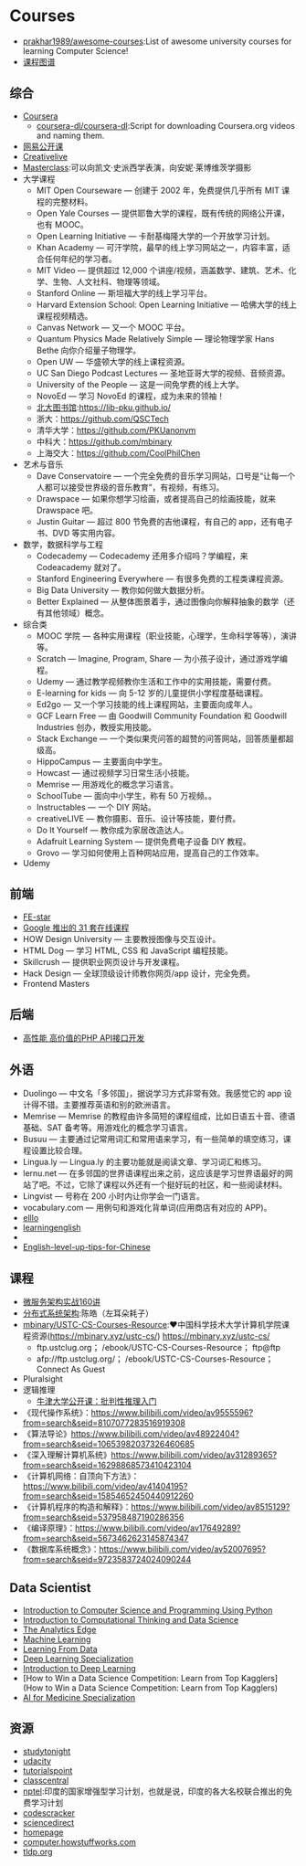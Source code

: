 # Courses

* [prakhar1989/awesome-courses](https://github.com/prakhar1989/awesome-courses):List of awesome university courses for learning Computer Science!
* [课程图谱](http://coursegraph.com/navigation/)

## 综合

* [Coursera](https://www.coursera.org/)
    - [coursera-dl/coursera-dl](https://github.com/coursera-dl/coursera-dl):Script for downloading Coursera.org videos and naming them.
* [网易公开课](https://study.163.com)
* [Creativelive](https://www.creativelive.com/)
* [Masterclass](https://www.masterclass.com/):可以向凯文·史派西学表演，向安妮·莱博维茨学摄影
* 大学课程
    - MIT Open Courseware — 创建于 2002 年，免费提供几乎所有 MIT 课程的完整材料。
    - Open Yale Courses — 提供耶鲁大学的课程，既有传统的网络公开课，也有 MOOC。
    - Open Learning Initiative — 卡耐基梅隆大学的一个开放学习计划。
    - Khan Academy — 可汗学院，最早的线上学习网站之一，内容丰富，适合任何年纪的学习者。
    - MIT Video — 提供超过 12,000 个讲座/视频，涵盖数学、建筑、艺术、化学、生物、人文社科、物理等领域。
    - Stanford Online — 斯坦福大学的线上学习平台。
    - Harvard Extension School: Open Learning Initiative — 哈佛大学的线上课程视频精选。
    - Canvas Network — 又一个 MOOC 平台。
    - Quantum Physics Made Relatively Simple — 理论物理学家 Hans Bethe 向你介绍量子物理学。
    - Open UW — 华盛顿大学的线上课程资源。
    - UC San Diego Podcast Lectures — 圣地亚哥大学的视频、音频资源。
    - University of the People — 这是一间免学费的线上大学。
    - NovoEd — 学习 NovoEd 的课程，成为未来的领袖！
    - [北大图书馆](https://github.com/lib-pku/libpku):https://lib-pku.github.io/
    - 浙大：https://github.com/QSCTech
    - 清华大学：https://github.com/PKUanonym
    - 中科大：https://github.com/mbinary
    - 上海交大：https://github.com/CoolPhilChen
* 艺术与音乐
    - Dave Conservatoire — 一个完全免费的音乐学习网站，口号是“让每一个人都可以接受世界级的音乐教育”，有视频，有练习。
    - Drawspace — 如果你想学习绘画，或者提高自己的绘画技能，就来 Drawspace 吧。
    - Justin Guitar — 超过 800 节免费的吉他课程，有自己的 app，还有电子书、DVD 等实用内容。
*   数学，数据科学与工程
    - Codecademy — Codecademy 还用多介绍吗？学编程，来 Codeacademy 就对了。
    - Stanford Engineering Everywhere — 有很多免费的工程类课程资源。
    - Big Data University — 教你如何做大数据分析。
    - Better Explained — 从整体图景着手，通过图像向你解释抽象的数学（还有其他领域）概念。
*   综合类
    - MOOC 学院 — 各种实用课程（职业技能，心理学，生命科学等等），演讲等。
    - Scratch — Imagine, Program, Share — 为小孩子设计，通过游戏学编程。
    - Udemy — 通过教学视频教你生活和工作中的实用技能，需要付费。
    - E-learning for kids — 向 5-12 岁的儿童提供小学程度基础课程。
    - Ed2go — 又一个学习技能的线上课程网站，主要面向成年人。
    - GCF Learn Free — 由 Goodwill Community Foundation 和 Goodwill Industries 创办，教授实用技能。
    - Stack Exchange — 一个类似果壳问答的超赞的问答网站，回答质量都超级高。
    - HippoCampus — 主要面向中学生。
    - Howcast — 通过视频学习日常生活小技能。
    - Memrise — 用游戏化的概念学习语言。
    - SchoolTube — 面向中小学生，称有 50 万视频。。
    - Instructables — 一个 DIY 网站。
    - creativeLIVE — 教你摄影、音乐、设计等技能，要付费。
    - Do It Yourself — 教你成为家居改造达人。
    - Adafruit Learning System — 提供免费电子设备 DIY 教程。
    - Grovo — 学习如何使用上百种网站应用，提高自己的工作效率。
*  Udemy

## 前端

* [FE-star](https://github.com/FE-star)
* [Google 推出的 31 套在线课程](https://chinagdg.org/2015/12/google-%E6%8E%A8%E5%87%BA%E7%9A%84-31-%E5%A5%97%E5%9C%A8%E7%BA%BF%E8%AF%BE%E7%A8%8B/)
* HOW Design University — 主要教授图像与交互设计。
* HTML Dog — 学习 HTML, CSS 和 JavaScript 编程技能。
* Skillcrush — 提供职业网页设计与开发课程。
* Hack Design — 全球顶级设计师教你网页/app 设计，完全免费。
* Frontend Masters

## 后端

* [高性能 高价值的PHP API接口开发](https://coding.imooc.com/class/122.html)

## 外语

* Duolingo — 中文名「多邻国」，据说学习方式非常有效。我感觉它的 app 设计得不错。主要推荐英语和别的欧洲语言。
* Memrise — Memrise 的教程由许多简短的课程组成，比如日语五十音、德语基础、SAT 备考等。用游戏化的概念学习语言。
* Busuu — 主要通过记常用词汇和常用语来学习，有一些简单的填空练习，课程设置比较合理。
* Lingua.ly — Lingua.ly 的主要功能就是阅读文章、学习词汇和练习。
* lernu.net — 在多邻国的世界语课程出来之前，这应该是学习世界语最好的网站了吧。不过，它除了课程以外还有一个挺好玩的社区，和一些阅读材料。
* Lingvist — 号称在 200 小时内让你学会一门语言。
* vocabulary.com — 用例句和游戏化背单词(应用商店有对应的 APP)。
* [elllo](http://www.elllo.org/)
* [learningenglish](http://www.bbc.co.uk/learningenglish/)
* [](http://www.sparknotes.com/)
* [English-level-up-tips-for-Chinese](https://byoungd.gitbooks.io/english-level-up-tips-for-chinese/content/)

## 课程

* [微服务架构实战160讲]()
* [分布式系统架构]():陈皓（左耳朵耗子）
* [mbinary/USTC-CS-Courses-Resource](https://github.com/mbinary/USTC-CS-Courses-Resource):❤️中国科学技术大学计算机学院课程资源(https://mbinary.xyz/ustc-cs/) https://mbinary.xyz/ustc-cs/
    - ftp.ustclug.org； /ebook/USTC-CS-Courses-Resource； ftp@ftp
    - afp://ftp.ustclug.org/； /ebook/USTC-CS-Courses-Resource； Connect As Guest
* Pluralsight
* 逻辑推理
    - [牛津大学公开课：批判性推理入门](https://www.bilibili.com/video/av2576527/)
* 《现代操作系统》：https://www.bilibili.com/video/av9555596?from=search&seid=8107077283516919308
* 《算法导论》https://www.bilibili.com/video/av48922404?from=search&seid=10653982037326460685
* 《深入理解计算机系统》https://www.bilibili.com/video/av31289365?from=search&seid=16298868573410423104
* 《计算机网络：自顶向下方法》：https://www.bilibili.com/video/av41404195?from=search&seid=15854652450440912260
* 《计算机程序的构造和解释》：https://www.bilibili.com/video/av8515129?from=search&seid=537958487190286356
* 《编译原理》：https://www.bilibili.com/video/av17649289?from=search&seid=5673462623145874347
* 《数据库系统概念》：https://www.bilibili.com/video/av52007695?from=search&seid=9723583724024090244


## Data Scientist

* [Introduction to Computer Science and Programming Using Python](https://www.edx.org/course/introduction-to-computer-science-and-programming-7)
* [Introduction to Computational Thinking and Data Science](https://www.edx.org/course/introduction-to-computational-thinking-and-data-4)
* [The Analytics Edge](https://www.edx.org/course/the-analytics-edge)
* [Machine Learning](https://www.coursera.org/learn/machine-learning)
* [Learning From Data](https://www.edx.org/course/learning-from-data-introductory-machine-learning)
* [Deep Learning Specialization](https://www.coursera.org/specializations/deep-learning)
* [Introduction to Deep Learning](https://www.coursera.org/learn/intro-to-deep-learning)
* [How to Win a Data Science Competition: Learn from Top Kagglers](How to Win a Data Science Competition: Learn from Top Kagglers)
* [AI for Medicine Specialization](https://www.coursera.org/specializations/ai-for-medicine)

## 资源

* [studytonight](https://www.studytonight.com/)
* [udacity](https://www.udacity.com/)
* [tutorialspoint](https://www.tutorialspoint.com/index.htm)
* [classcentral](https://www.classcentral.com/)
* [nptel](https://nptel.ac.in/):印度的国家增强型学习计划，也就是说，印度的各大名校联合推出的免费学习计划
* [codescracker](link)
* [sciencedirect](link)
* [homepage](https://homepage.cs.uri.edu/faculty/wolfe/book/Readings/Reading01.htm)
* [computer.howstuffworks.com](link)
* [tldp.org](link)
